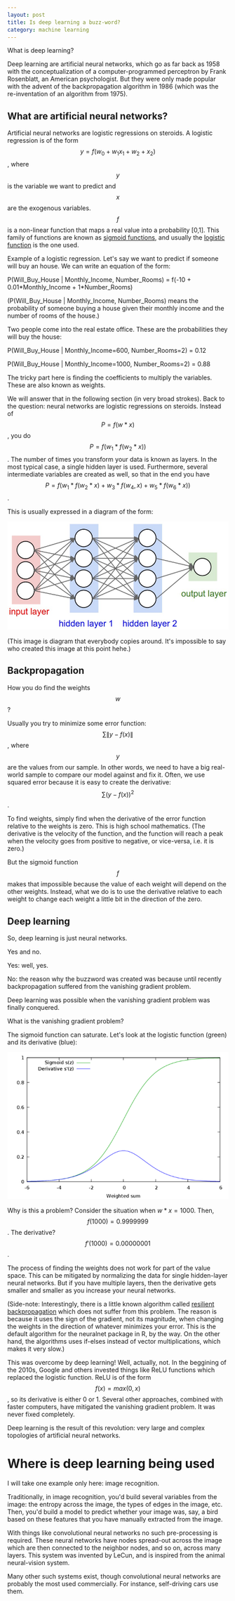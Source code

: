 ```yaml
---
layout: post
title: Is deep learning a buzz-word?
category: machine learning
---
```


What is deep learning?

Deep learning are artificial neural networks, which go as far back as 1958 with the conceptualization of a computer-programmed perceptron by Frank Rosenblatt, an American psychologist. But they were only made popular with the advent of the backpropagation algorithm in 1986 (which was the re-inventation of an algorithm from 1975).

## What are artificial neural networks?

Artificial neural networks are logistic regressions on steroids. A logistic regression is of the form $$y=f(w_0+w_1x_1+w_2+x_2)$$, where $$y$$ is the variable we want to predict and $$x$$ are the exogenous variables. $$f$$ is a non-linear function that maps a real value into a probability [0,1]. This family of functions are known as [sigmoid functions](https://en.wikipedia.org/wiki/Sigmoid_function), and usually the [logistic function](https://en.wikipedia.org/wiki/Logistic_function) is the one used.

Example of a logistic regression. Let's say we want to predict if someone will buy an house. We can write an equation of the form:

P(Will_Buy_House \| Monthly_Income, Number_Rooms) = f(-10 + 0.01\*Monthly_Income + 1\*Number_Rooms)

(P(Will_Buy_House \| Monthly_Income, Number_Rooms) means the probability of someone buying a house given their monthly income and the number of rooms of the house.)

Two people come into the real estate office. These are the probabilities they will buy the house:

P(Will_Buy_House \| Monthly_Income=600, Number_Rooms=2) = 0.12

P(Will_Buy_House \| Monthly_Income=1000, Number_Rooms=2) = 0.88

The tricky part here is finding the coefficients to multiply the variables. These are also known as weights.

We will answer that in the following section (in very broad strokes). Back to the question: neural networks are logistic regressions on steroids. Instead of $$P=f(w*x)$$, you do $$P=f(w_1*f(w_2*x))$$. The number of times you transform your data is known as layers. In the most typical case, a single hidden layer is used. Furthermore, several intermediate variables are created as well, so that in the end you have $$P=f(w_1*f(w_2*x)+w_3*f(w_4,x)+w_5*f(w_6*x))$$.

This is usually expressed in a diagram of the form:

![nnet](/imgs/blog/2017-01-25/03-nnet.jpeg)

(This image is diagram that everybody copies around. It's impossible to say who created this image at this point hehe.)

## Backpropagation

How you do find the weights $$w$$?

Usually you try to minimize some error function: $$\sum \|y - f(x)\|$$, where $$y$$ are the values from our sample. In other words, we need to have a big real-world sample to compare our model against and fix it. Often, we use squared error because it is easy to create the derivative: $$\sum (y - f(x))^2$$.

To find weights, simply find when the derivative of the error function relative to the weights is zero. This is high school mathematics. (The derivative is the velocity of the function, and the function will reach a peak when the velocity goes from positive to negative, or vice-versa, i.e. it is zero.)

But the sigmoid function $$f$$ makes that impossible because the value of each weight will depend on the other weights. Instead, what we do is to use the derivative relative to each weight to change each weight a little bit in the direction of the zero.

## Deep learning

So, deep learning is just neural networks.

Yes and no.

Yes: well, yes.

No: the reason why the buzzword was created was because until recently backpropagation suffered from the vanishing gradient problem.

Deep learning was possible when the vanishing gradient problem was finally conquered.

What is the vanishing gradient problem?

The sigmoid function can saturate. Let's look at the logistic function (green) and its derivative (blue):

![sigmoid](/imgs/blog/2017-01-25/03-sigmoid.png)

Why is this a problem? Consider the situation when $w*x=1000$. Then, $$f(1000)=0.9999999$$. The derivative? $$f'(1000)=0.00000001$$.

The process of finding the weights does not work for part of the value space. This can be mitigated by normalizing the data for single hidden-layer neural networks. But if you have multiple layers, then the derivative gets smaller and smaller as you increase your neural networks.

(Side-note: Interestingly, there is a little known algorithm called [resilient backpropagation](https://en.wikipedia.org/wiki/Rprop) which does not suffer from this problem. The reason is because it uses the sign of the gradient, not its magnitude, when changing the weights in the direction of whatever minimizes your error. This is the default algorithm for the neuralnet package in R, by the way. On the other hand, the algorithms uses if-elses instead of vector multiplications, which makes it very slow.)

This was overcome by deep learning! Well, actually, not. In the beggining of the 2010s, Google and others invested things like ReLU functions which replaced the logistic function. ReLU is of the form $$f(x)=max(0,x)$$, so its derivative is either 0 or 1. Several other approaches, combined with faster computers, have mitigated the vanishing gradient problem. It was never fixed completely.

Deep learning is the result of this revolution: very large and complex topologies of artificial neural networks.

# Where is deep learning being used

I will take one example only here: image recognition.

Traditionally, in image recognition, you'd build several variables from the image: the entropy across the image, the types of edges in the image, etc. Then, you'd build a model to predict whether your image was, say, a bird based on these features that you have manually extracted from the image.

With things like convolutional neural networks no such pre-processing is required. These neural networks have nodes spread-out across the image which are then connected to the neighbor nodes, and so on, across many layers. This system was invented by LeCun, and is inspired from the animal neural-vision system.

Many other such systems exist, though convolutional neural networks are probably the most used commercially. For instance, self-driving cars use them.

